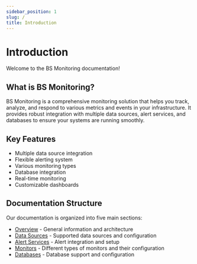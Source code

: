 ```yaml
---
sidebar_position: 1
slug: /
title: Introduction
---
```


# Introduction

Welcome to the BS Monitoring documentation!

## What is BS Monitoring?

BS Monitoring is a comprehensive monitoring solution that helps you track, analyze, and respond to various metrics and events in your infrastructure. It provides robust integration with multiple data sources, alert services, and databases to ensure your systems are running smoothly.

## Key Features

- Multiple data source integration
- Flexible alerting system
- Various monitoring types
- Database integration
- Real-time monitoring
- Customizable dashboards

## Documentation Structure

Our documentation is organized into five main sections:

- [Overview](overview/introduction) - General information and architecture
- [Data Sources](datasources/introduction) - Supported data sources and configuration
- [Alert Services](alertservices/introduction) - Alert integration and setup
- [Monitors](monitors/introduction) - Different types of monitors and their configuration
- [Databases](databases/introduction) - Database support and configuration 
